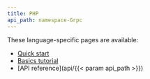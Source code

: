 ```yaml
---
title: PHP
api_path: namespace-Grpc
---
```


These language-specific pages are available:

- [Quick start](quickstart)
- [Basics tutorial](basics)
- [API reference](api/{{< param api_path >}})
